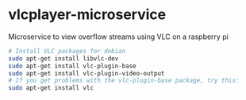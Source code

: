 # vlcplayer-microservice
Microservice to view overflow streams using VLC on a raspberry pi

```bash
# Install VLC packages for debian
sudo apt-get install libvlc-dev
sudo apt-get install vlc-plugin-base
sudo apt-get install vlc-plugin-video-output
# If you get problems with the vlc-plugin-base package, try this:
sudo apt-get install vlc
```